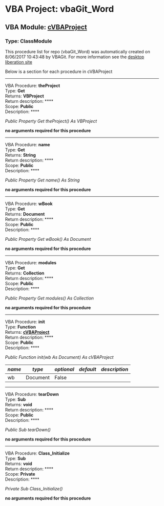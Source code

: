# VBA Project: **vbaGit_Word**
## VBA Module: **[cVBAProject](/scripts/cVBAProject.cls "source is here")**
### Type: ClassModule  

This procedure list for repo (vbaGit_Word) was automatically created on 8/06/2017 10:43:48 by VBAGit.
For more information see the [desktop liberation site](http://ramblings.mcpher.com/Home/excelquirks/drivesdk/gettinggithubready "desktop liberation")

Below is a section for each procedure in cVBAProject

---
VBA Procedure: **theProject**  
Type: **Get**  
Returns: **VBProject**  
Return description: ****  
Scope: **Public**  
Description: ****  

*Public Property Get theProject() As VBProject*  

**no arguments required for this procedure**


---
VBA Procedure: **name**  
Type: **Get**  
Returns: **String**  
Return description: ****  
Scope: **Public**  
Description: ****  

*Public Property Get name() As String*  

**no arguments required for this procedure**


---
VBA Procedure: **wBook**  
Type: **Get**  
Returns: **Document**  
Return description: ****  
Scope: **Public**  
Description: ****  

*Public Property Get wBook() As Document*  

**no arguments required for this procedure**


---
VBA Procedure: **modules**  
Type: **Get**  
Returns: **Collection**  
Return description: ****  
Scope: **Public**  
Description: ****  

*Public Property Get modules() As Collection*  

**no arguments required for this procedure**


---
VBA Procedure: **init**  
Type: **Function**  
Returns: **[cVBAProject](/scripts/cVBAProject_cls.md "cVBAProject")**  
Return description: ****  
Scope: **Public**  
Description: ****  

*Public Function init(wb As Document) As cVBAProject*  

*name*|*type*|*optional*|*default*|*description*
---|---|---|---|---
wb|Document|False||


---
VBA Procedure: **tearDown**  
Type: **Sub**  
Returns: **void**  
Return description: ****  
Scope: **Public**  
Description: ****  

*Public Sub tearDown()*  

**no arguments required for this procedure**


---
VBA Procedure: **Class_Initialize**  
Type: **Sub**  
Returns: **void**  
Return description: ****  
Scope: **Private**  
Description: ****  

*Private Sub Class_Initialize()*  

**no arguments required for this procedure**
